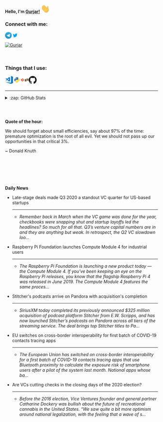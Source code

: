 #### Hello, I'm [Gurjar!](https://GurjarKing.github.io) <img src="https://raw.githubusercontent.com/ABSphreak/ABSphreak/master/gifs/Hi.gif" width="30px"></h2>


### Connect with me:

[<img align="left" alt="Gurjar | Telegram" width="22px" src="https://raw.githubusercontent.com/github/explore/80688e429a7d4ef2fca1e82350fe8e3517d3494d/topics/telegram/telegram.png" />][Telegram]
[<img align="left" alt="Gurjar | Twitter" width="22px" src="https://raw.githubusercontent.com/github/explore/80688e429a7d4ef2fca1e82350fe8e3517d3494d/topics/twitter/twitter.png" />][Twitter]
<br >
<br >
<a href="https://github.com/GurjarKing"><img src="https://komarev.com/ghpvc/?username=GurjarKing" alt="Gurjar" /></a> <br />
<br />
<br />
<!-- <br >

![](https://visitor-badge.glitch.me/badge?page_id=GurjarKing)

<br /> -->

### Things that I use:

[<img align="left" alt="Visual Studio Code" width="26px" src="https://raw.githubusercontent.com/github/explore/80688e429a7d4ef2fca1e82350fe8e3517d3494d/topics/visual-studio-code/visual-studio-code.png" />][VSCode]
[<img align="left" alt="Python" width="26px" src="https://raw.githubusercontent.com/github/explore/80688e429a7d4ef2fca1e82350fe8e3517d3494d/topics/python/python.png" />][Python]
[<img align="left" alt="Git" width="26px" src="https://raw.githubusercontent.com/github/explore/80688e429a7d4ef2fca1e82350fe8e3517d3494d/topics/git/git.png" />][Git]
[<img align="left" alt="GitHub" width="26px" src="https://raw.githubusercontent.com/github/explore/78df643247d429f6cc873026c0622819ad797942/topics/github/github.png" />][Github]

<br />
<br />

---
<details>
  <summary>:zap: GitHub Stats</summary>

<img align="left" alt="Gurjar's Github Stats" src="https://github-readme-stats.vercel.app/api?username=GurjarKing&show_icons=true&hide_border=true&count_private=true&include_all_commit=true&theme=algolia" />

</details>

<!-- ### 🔔 My latest tweet
<a href="https://twitter.com/Gurjar_King43" target="_blank">
	<img src="https://github.com/GurjarKing/GurjarKing/raw/master/tweet.png" width="70%" align="center" alt="Click to view on Twitter" title="My latest tweet, as an image"/>
</a> -->
<br>

<pre>

</pre>

**Quote of the hour:**

We should forget about small efficiencies, say about 97% of the time: premature optimization is the root of all evil. Yet we should not pass up our opportunities in that critical 3%.

~ Donald Knuth
<pre>

</pre>
<br>
<pre>


</pre>
<strong>Daily News</strong>
  
  - Late-stage deals made Q3 2020 a standout VC quarter for US-based startups
     <hr/>
     
      - *Remember back in March when the VC game was done for the year, checkbooks were snapping shut and startup layoffs led the headlines? So much for all that. Q3’s venture capital numbers are in and they are anything but weak. In retrospect, the Q2 VC slowdown loo…*
     
  - Raspberry Pi Foundation launches Compute Module 4 for industrial users
      <hr/>
      
      - *The Raspberry Pi Foundation is launching a new product today — the Compute Module 4. If you’ve been keeping an eye on the Raspberry Pi releases, you know that the flagship Raspberry Pi 4 was released in June 2019. The Compute Module 4 features the same proces…*
      
  - Stitcher's podcasts arrive on Pandora with acquisition's completion
      <hr/>
      
      - *SiriusXM today completed its previously announced $325 million acquisition of podcast platform Stitcher from E.W. Scripps, and has now launched Stitcher’s podcasts on Pandora across all tiers of the streaming service. The deal brings top Stitcher titles to Pa…*
      
  - EU switches on cross-border interoperability for first batch of COVID-19 contacts tracing apps
      <hr/>
      
      - *The European Union has switched on cross-border interoperability for a first batch of COVID-19 contacts tracing apps that use Bluetooth proximity to calculate the exposure risk of smartphone users after a pilot of the system last month. National apps whose ba…*
       
  - Are VCs cutting checks in the closing days of the 2020 election?
      <hr/>
       
       - *Before the 2016 election, Vice Ventures founder and general partner Catharine Dockery was bullish about the future of recreational cannabis in the United States. “We saw quite a bit more optimism around national legalization, with the feeling that a wave of s…*
      

<br />

[VSCode]: https://code.visualstudio.com/
[Python]: https://www.python.org/
[Git]: https://git-scm.com/
[Github]: https://github.com/
[Telegram]: https://t.me/Gurjar_King/
[Twitter]: https://twitter.com/Gurjar_King43/
